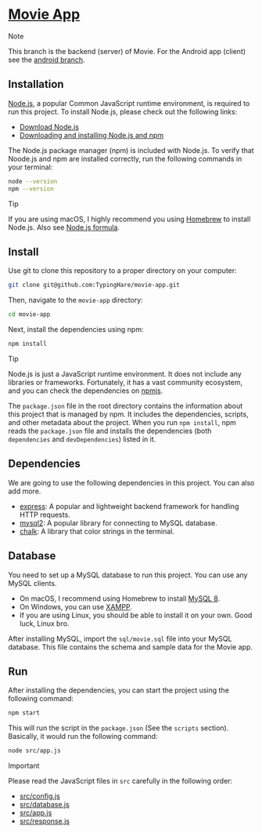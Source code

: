 # [Movie App](https://github.com/TypingHare/movie-app)

> [!NOTE]
> This branch is the backend (server) of Movie. For the Android app (client) see the [android branch](https://github.com/TypingHare/movie-app/tree/android).

## Installation

[Node.js](https://nodejs.org/en/download/), a popular Common JavaScript runtime environment, is required to run this project. To install Node.js, please check out the following links:

- [Download Node.js](https://nodejs.org/en/download)
- [Downloading and installing Node.js and npm](https://docs.npmjs.com/downloading-and-installing-node-js-and-npm)

The Node.js package manager (npm) is included with Node.js. To verify that Noode.js and npm are installed correctly, run the following commands in your terminal:

```bash
node --version
npm --version
```

> [!TIP]
> If you are using macOS, I highly recommend you using [Homebrew](https://brew.sh/) to install Node.js. Also see [Node.js formula](https://formulae.brew.sh/formula/node).

## Install

Use git to clone this repository to a proper directory on your computer:

```bash
git clone git@github.com:TypingHare/movie-app.git
```

Then, navigate to the `movie-app` directory:

```bash
cd movie-app
```

Next, install the dependencies using npm:

```bash
npm install
```

> [!TIP]
> Node.js is just a JavaScript runtime environment. It does not include any libraries or frameworks. Fortunately, it has a vast community ecosystem, and you can check the dependencies on [npmjs](https://www.npmjs.com).
>
> The `package.json` file in the root directory contains the information about this project that is managed by npm. It includes the dependencies, scripts, and other metadata about the project. When you run `npm install`, npm reads the `package.json` file and installs the dependencies (both `dependencies` and `devDependencies`) listed in it.

## Dependencies

We are going to use the following dependencies in this project. You can also add more.

- [express](https://www.npmjs.com/package/express): A popular and lightweight backend framework for handling HTTP requests.
- [mysql2](https://www.npmjs.com/package/mysql2): A popular library for connecting to MySQL database.
- [chalk](https://www.npmjs.com/package/chalk): A library that color strings in the terminal.

## Database

You need to set up a MySQL database to run this project. You can use any MySQL clients.

- On macOS, I recommend using Homebrew to install [MySQL 8](https://formulae.brew.sh/formula/mysql).
- On Windows, you can use [XAMPP](https://www.apachefriends.org/index.html).
- If you are using Linux, you should be able to install it on your own. Good luck, Linux bro.

After installing MySQL, import the `sql/movie.sql` file into your MySQL database. This file contains the schema and sample data for the Movie app.

## Run

After installing the dependencies, you can start the project using the following command:

```bash
npm start
```

This will run the script in the `package.json` (See the `scripts` section). Basically, it would run the following command:

```bash
node src/app.js
```

> [!IMPORTANT]
> Please read the JavaScript files in `src` carefully in the following order:
>
> - [src/config.js](src/config.js)
> - [src/database.js](src/database.js)
> - [src/app.js](src/app.js)
> - [src/response.js](src/response.js)
